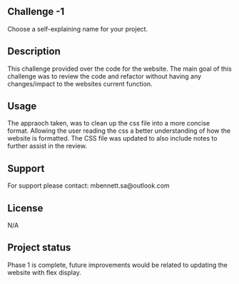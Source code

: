 <h2>Challenge -1 </h2>
Choose a self-explaining name for your project.

<h2> Description </h2>

This challenge provided over the code for the website. The main goal of this challenge was to review the code and refactor without having any changes/impact to the websites current function. 


<h2> Usage </h2>
The appraoch taken, was to clean up the css file into a more concise format. Allowing the user reading the css a better understanding of how the website is formatted. The CSS file was updated to also include notes to further assist in the review. 

<h2> Support </h2>
For support please contact: mbennett.sa@outlook.com

<h2> License </h2>
N/A

<h2> Project status </h2>
Phase 1 is complete, future improvements would be related to updating the website with flex display. 
